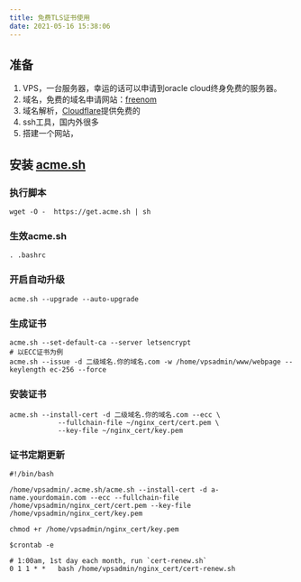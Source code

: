 ```yaml
---
title: 免费TLS证书使用
date: 2021-05-16 15:38:06
---
```


## 准备
1. VPS，一台服务器，幸运的话可以申请到oracle cloud终身免费的服务器。
2. 域名，免费的域名申请网站：[freenom](https://www.freenom.com/zh/index.html?lang=zh)
3. 域名解析，[Cloudflare](https://www.cloudflare.com/zh-cn/lp/ppc/overview-x/?utm_source=baidu&utm_medium=CPC&utm_campaign=DG%7CAPAC%7CCN%7CTCN%7CC%7CSearch%7CBrand%7CBrand%7CSPC&utm_term=Cloudflare&sdclkid=AL2s15fibSDixOopbsj&bd_vid=8395319686181512141)提供免费的
4. ssh工具，国内外很多
5. 搭建一个网站，

## 安装 [acme.sh](https://github.com/acmesh-official/acme.sh)

### 执行脚本
```
wget -O -  https://get.acme.sh | sh
```

### 生效acme.sh
```
. .bashrc
```

### 开启自动升级
```
acme.sh --upgrade --auto-upgrade
```

### 生成证书
```
acme.sh --set-default-ca --server letsencrypt
# 以ECC证书为例
acme.sh --issue -d 二级域名.你的域名.com -w /home/vpsadmin/www/webpage --keylength ec-256 --force
```

### 安装证书
```
acme.sh --install-cert -d 二级域名.你的域名.com --ecc \
            --fullchain-file ~/nginx_cert/cert.pem \
            --key-file ~/nginx_cert/key.pem
```


### 证书定期更新
```
#!/bin/bash

/home/vpsadmin/.acme.sh/acme.sh --install-cert -d a-name.yourdomain.com --ecc --fullchain-file /home/vpsadmin/nginx_cert/cert.pem --key-file /home/vpsadmin/nginx_cert/key.pem

chmod +r /home/vpsadmin/nginx_cert/key.pem

```
```
$crontab -e

# 1:00am, 1st day each month, run `cert-renew.sh`
0 1 1 * *   bash /home/vpsadmin/nginx_cert/cert-renew.sh
```








